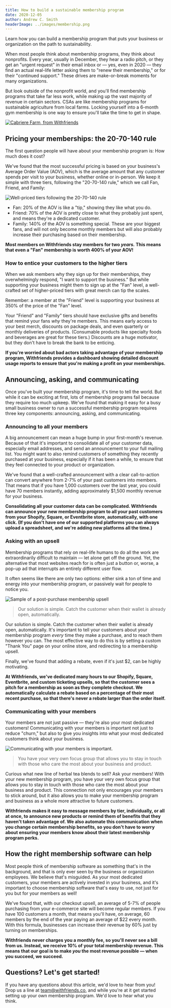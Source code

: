```yaml
---
title: How to build a sustainable membership program
date: 2020-12-05
author: Andrew C. Smith
headerImage: ../images/membership.png
---
```


Learn how you can build a membership program that puts your business or
organization on the path to sustainability.

<!-- end -->

When most people think about membership programs, they think about nonprofits.
Every year, usually in December, they hear a radio pitch, or they get an
"urgent request" in their email inbox or — yes, even in 2020 — they find an
actual real-life letter asking them to "renew their membership," or for their
"continued support." These drives are make-or-break moments for many
organizations.

But look outside of the nonprofit world, and you'll find membership programs
that take far less work, while making up the vast majority of revenue in
certain sectors. CSAs are like membership programs for sustainable agriculture
from local farms. Locking yourself into a 6-month gym membership is one way to
ensure you'll take the time to get in shape.

[![Cabriere Farm, from Withfriends](../images/cabriere-farm.png)](https://withfriends.co/cabrire_farm/join)

## Pricing your memberships: the 20-70-140 rule

The first question people will have about your membership program is: How much
does it cost?

We've found that the most successful pricing is based on your business's
Average Order Value (AOV), which is the average amount that any customer spends
per visit to your business, whether online or in-person. We keep it simple with
three tiers, following the "20-70-140 rule," which we call Fan, Friend, and
Family:

![Well-priced tiers following the 20-70-140 rule](../images/hypnotic-tiers.png)

- Fan: 20% of the AOV is like a "tip," showing they like what you do.
- Friend: 70% of the AOV is pretty close to what they probably just spent, and
  means they're a dedicated customer.
- Family: 140% of the AOV is something special. These are your biggest fans,
  and will not only become monthly members but will also probably increase
  their purchasing based on their membership.

**Most members on Withfriends stay members for two _years._ This means that even
a "Fan" membership is worth 400% of your AOV!**

### How to entice your customers to the higher tiers

When we ask members why they sign up for their memberships, they overwhelmingly
respond, "I want to support the business." But while supporting your business
might them to sign up at the "Fan" level, a well-crafted set of higher-priced
tiers with great merch can tip the scales.

Remember: a member at the "Friend" level is supporting your business at 350% of
the price of the "Fan" level.

Your "Friend" and "Family" tiers should have exclusive gifts and benefits that
remind your fans _why_ they're members. This means early access to your best
merch, discounts on package deals, and even quarterly or monthly deliveries of
products. (Consumable products like specialty foods and beverages are great for
these tiers.) Discounts are a huge motivator, but they don't have to break the
bank to be enticing.

**If you're worried about bad actors taking advantage of your membership program,
Withfriends provides a dashboard showing detailed discount usage reports to
ensure that you're making a profit on your memberships.**

## Announcing, asking, and communicating

Once you've built your membership program, it's time to tell the world. But
while it can be exciting at first, lots of membership programs fail because
they require too much upkeep. We've found that making it easy for a busy small
business owner to run a successful membership program requires three key
components: announcing, asking, and communicating.

### Announcing to all your members

A big announcement can mean a huge bump in your first-month's revenue. Because
of that it's important to consolidate all of your customer data, especially
email addresses, and send an announcement to your full mailing list. You might
want to also remind customers of something they recently purchased at your
business, especially if it has been a while, to ensure that they feel connected
to your product or organization.

We've found that a well-crafted announcement with a clear call-to-action can
convert anywhere from 2-7% of your past customers into members. That means that
if you have 1,000 customers over the last year, you could have 70 members
instantly, adding approximately \$1,500 monthly revenue for your business.

**Consolidating all your customer data can be complicated. Withfriends can
announce your new membership program to all your past customers from your
Shopify, Square, or Eventbrite store, automatically, with one click. (If you
don't have one of our supported platforms you can always upload a spreadsheet,
and we're adding new platforms all the time.)**

### Asking with an upsell

Membership programs that rely on real-life humans to do all the work are
extraordinarily difficult to maintain — let alone get off the ground. Yet, the
alternative that most websites reach for is often just a button or, worse, a
pop-up ad that interrupts an entirely different user flow.

It often seems like there are only two options: either sink a ton of time and
energy into your membership program, or passively wait for people to notice
you.

![Sample of a post-purchase membership upsell](../images/upsell.png)

> Our solution is simple. Catch the customer when their wallet is already open,
> automatically.

Our solution is simple. Catch the customer when their wallet is already open,
automatically. It's important to tell your customers about your membership
program _every_ time they make a purchase, and to reach them however you can.
The most effective way to do this is by setting a custom "Thank You" page on
your online store, and redirecting to a membership upsell.

Finally, we've found that adding a rebate, even if it's just \$2, can be highly
motivating.

**At Withfriends, we've dedicated many hours to our Shopify, Square, Eventbrite,
and custom ticketing upsells, so that the customer sees a pitch for a
membership as soon as they complete checkout. We automatically calculate a
rebate based on a percentage of their most recent purchase, so that there's
never a rebate larger than the order itself.**

### Communicating with your members

Your members are not just passive — they're also your most dedicated customers!
Communicating with your members is important not just to reduce "churn," but
also to give you insights into what your most dedicated customers think about
your business.

![Communicating with your members is important.](../images/member-management.png)

> You have your very own focus group that allows you to stay in touch with
> those who care the most about your business and product.

Curious what new line of herbal tea blends to sell? Ask your members! With your
new membership program, you have your very own focus group that allows you to
stay in touch with those who care the most about your business and product.
This connection not only encourages your members to stick around, but it also
allows you to make your membership program and business as a whole more
attractive to future customers.

**Withfriends makes it easy to message members by tier, individually, or all at
once, to announce new products or remind them of benefits that they haven't
taken advantage of. We also automate this communication when you change certain
membership benefits, so you don't have to worry about ensuring your members
know about their latest membership program perks.**

## How the right membership software can help

Most people think of membership software as something that's in the background,
and that is only ever seen by the business or organization employees. We
believe that's misguided. As your most dedicated customers, your members are
actively invested in your business, and it's important to choose membership
software that's easy to use, not just for you but for your members as well!

We've found that, with our checkout upsell, an average of 5-7% of people
purchasing from your e-commerce site will become regular members. If you have
100 customers a month, that means you'll have, on average, 60 members by the
end of the year paying an average of \$22 every month. With this formula,
businesses can increase their revenue by 60% just by turning on memberships.

**Withfriends never charges you a monthly fee, so you'll never see a bill from
us. Instead, we receive 10% of your total membership revenue. This means that
our goal is to make _you_ the most revenue possible — when you succeed, we
succeed.**

## Questions? Let's get started!

If you have any questions about this article, we'd love to hear from you! Drop
us a line at team@withfriends.co, and while you're at it get started setting up
your own membership program. We'd love to hear what you think.
